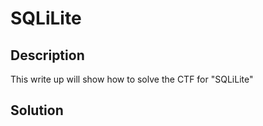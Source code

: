 # SQLiLite

## Description
This write up will show how to solve the CTF for "SQLiLite"

## Solution
